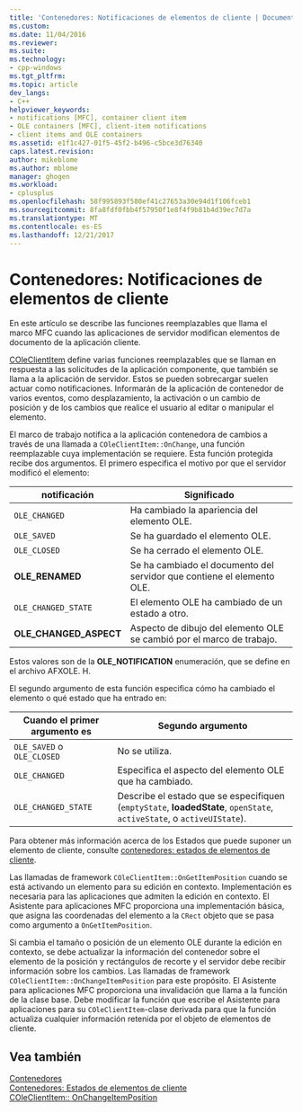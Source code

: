```yaml
---
title: 'Contenedores: Notificaciones de elementos de cliente | Documentos de Microsoft'
ms.custom: 
ms.date: 11/04/2016
ms.reviewer: 
ms.suite: 
ms.technology:
- cpp-windows
ms.tgt_pltfrm: 
ms.topic: article
dev_langs:
- C++
helpviewer_keywords:
- notifications [MFC], container client item
- OLE containers [MFC], client-item notifications
- client items and OLE containers
ms.assetid: e1f1c427-01f5-45f2-b496-c5bce3d76340
caps.latest.revision: 
author: mikeblome
ms.author: mblome
manager: ghogen
ms.workload:
- cplusplus
ms.openlocfilehash: 58f995893f580ef41c27653a30e94d1f106fceb1
ms.sourcegitcommit: 8fa8fdf0fbb4f57950f1e8f4f9b81b4d39ec7d7a
ms.translationtype: MT
ms.contentlocale: es-ES
ms.lasthandoff: 12/21/2017
---
```

# <a name="containers-client-item-notifications"></a>Contenedores: Notificaciones de elementos de cliente
En este artículo se describe las funciones reemplazables que llama el marco MFC cuando las aplicaciones de servidor modifican elementos de documento de la aplicación cliente.  
  
 [COleClientItem](../mfc/reference/coleclientitem-class.md) define varias funciones reemplazables que se llaman en respuesta a las solicitudes de la aplicación componente, que también se llama a la aplicación de servidor. Estos se pueden sobrecargar suelen actuar como notificaciones. Informarán de la aplicación de contenedor de varios eventos, como desplazamiento, la activación o un cambio de posición y de los cambios que realice el usuario al editar o manipular el elemento.  
  
 El marco de trabajo notifica a la aplicación contenedora de cambios a través de una llamada a `COleClientItem::OnChange`, una función reemplazable cuya implementación se requiere. Esta función protegida recibe dos argumentos. El primero especifica el motivo por que el servidor modificó el elemento:  
  
|notificación|Significado|  
|------------------|-------------|  
|`OLE_CHANGED`|Ha cambiado la apariencia del elemento OLE.|  
|`OLE_SAVED`|Se ha guardado el elemento OLE.|  
|`OLE_CLOSED`|Se ha cerrado el elemento OLE.|  
|**OLE_RENAMED**|Se ha cambiado el documento del servidor que contiene el elemento OLE.|  
|`OLE_CHANGED_STATE`|El elemento OLE ha cambiado de un estado a otro.|  
|**OLE_CHANGED_ASPECT**|Aspecto de dibujo del elemento OLE se cambió por el marco de trabajo.|  
  
 Estos valores son de la **OLE_NOTIFICATION** enumeración, que se define en el archivo AFXOLE. H.  
  
 El segundo argumento de esta función especifica cómo ha cambiado el elemento o qué estado que ha entrado en:  
  
|Cuando el primer argumento es|Segundo argumento|  
|----------------------------|---------------------|  
|`OLE_SAVED` o `OLE_CLOSED`|No se utiliza.|  
|`OLE_CHANGED`|Especifica el aspecto del elemento OLE que ha cambiado.|  
|`OLE_CHANGED_STATE`|Describe el estado que se especifiquen (`emptyState`, **loadedState**, `openState`, `activeState`, o `activeUIState`).|  
  
 Para obtener más información acerca de los Estados que puede suponer un elemento de cliente, consulte [contenedores: estados de elementos de cliente](../mfc/containers-client-item-states.md).  
  
 Las llamadas de framework `COleClientItem::OnGetItemPosition` cuando se está activando un elemento para su edición en contexto. Implementación es necesaria para las aplicaciones que admiten la edición en contexto. El Asistente para aplicaciones MFC proporciona una implementación básica, que asigna las coordenadas del elemento a la `CRect` objeto que se pasa como argumento a `OnGetItemPosition`.  
  
 Si cambia el tamaño o posición de un elemento OLE durante la edición en contexto, se debe actualizar la información del contenedor sobre el elemento de la posición y rectángulos de recorte y el servidor debe recibir información sobre los cambios. Las llamadas de framework `COleClientItem::OnChangeItemPosition` para este propósito. El Asistente para aplicaciones MFC proporciona una invalidación que llama a la función de la clase base. Debe modificar la función que escribe el Asistente para aplicaciones para su `COleClientItem`-clase derivada para que la función actualiza cualquier información retenida por el objeto de elementos de cliente.  
  
## <a name="see-also"></a>Vea también  
 [Contenedores](../mfc/containers.md)   
 [Contenedores: Estados de elementos de cliente](../mfc/containers-client-item-states.md)   
 [COleClientItem:: OnChangeItemPosition](../mfc/reference/coleclientitem-class.md#onchangeitemposition)

